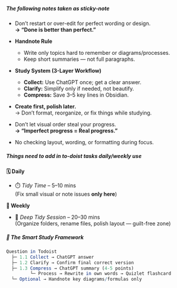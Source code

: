 ##### _The following notes taken as sticky-note_

- Don’t restart or over-edit for perfect wording or design.  
    **→ “Done is better than perfect.”**
    
- **Handnote Rule**    
    - Write only topics hard to remember or diagrams/processes.        
    - Keep short summaries — not full paragraphs.
        
- **Study System (3-Layer Workflow)**    
    - **Collect:** Use ChatGPT once; get a clear answer.        
    - **Clarify:** Simplify only if needed, not beautify.        
    - **Compress:** Save 3–5 key lines in Obsidian.
        
- **Create first, polish later.**  
    → Don’t format, reorganize, or fix things while studying.
    
- Don’t let visual order steal your progress.  
    **→ “Imperfect progress = Real progress.”**

- No checking layout, wording, or formatting during focus.

##### Things need to add in to-doist tasks daily/weekly use

**🗓️ Daily**
- ⏱️ _Tidy Time_ – 5–10 mins  
    (Fix small visual or note issues **only here**)    

**📆 Weekly**
- 🧹 _Deep Tidy Session_ – 20–30 mins  
    (Organize folders, rename files, polish layout — guilt-free zone)

##### 🧠 The Smart Study Framework

```mathematica
Question in Todoist
  ├─ 1.1 Collect → ChatGPT answer
  ├─ 1.2 Clarify → Confirm final correct version
  ├─ 1.3 Compress → ChatGPT summary (4-5 points)
         └─ Process → Rewrite in own words → Quizlet flashcard
  └─ Optional → Handnote key diagrams/formulas only
```